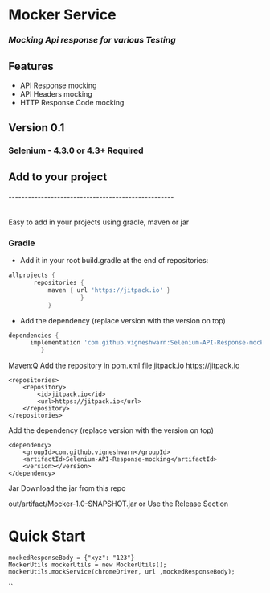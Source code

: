 # Mocker Service

### _Mocking Api response for various Testing_

## Features

* API Response mocking
* API Headers mocking
* HTTP Response Code mocking

## Version 0.1

### Selenium - 4.3.0 or 4.3+ Required

## Add to your project

###### ---------------------------------------------------

Easy to add in your projects using gradle, maven or jar

### Gradle

- Add it in your root build.gradle at the end of repositories:
 ``` groovy
allprojects {
		repositories {
			maven { url 'https://jitpack.io' }
		             }
	        }
 ```
- Add the dependency (replace version with the version on top)
``` groovy
dependencies {
	  implementation 'com.github.vigneshwarn:Selenium-API-Response-mocking: 1.0.0'    
	     }
```
Maven:Q
Add the repository in pom.xml file
<repositories>
<repository>
<id>jitpack.io</id>
<url>https://jitpack.io</url>
</repository>
</repositories>

	<repositories>
		<repository>
		    <id>jitpack.io</id>
		    <url>https://jitpack.io</url>
		</repository>
	</repositories>

Add the dependency (replace version with the version on top)

	<dependency>
	    <groupId>com.github.vigneshwarn</groupId>
	    <artifactId>Selenium-API-Response-mocking</artifactId>
	    <version></version>
	</dependency>


Jar
Download the jar from this repo

out/artifact/Mocker-1.0-SNAPSHOT.jar or Use the Release Section

# **Quick Start**
    mockedResponseBody = {"xyz": "123"}
    MockerUtils mockerUtils = new MockerUtils();
    mockerUtils.mockService(chromeDriver, url ,mockedResponseBody);
    
``